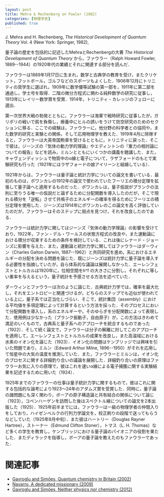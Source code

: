 ```yaml
---
layout: post
title: Mehra & Rechenberg on Fowler (1982)
categories: [物理学史]
published: true
---
```


J. Mehra and H. Rechenberg, _The Historical Development of Quantum Theory_ Vol. 4 (New York: Springer, 1982), 

量子論の歴史を包括的に記述したMehraとRechenbergの大著 _The Historical Development of Quantum Theory_ から，ファウラー（Ralph Howard Fowler, 1889--1944）の1920年代の業績とそれに関連する部分を読んだ．

ファウラーは1889年1月17日に生まれ，数学と古典学の教育を受け，またクリケット，フットボール，ゴルフなどのスポーツもよくした．1906年12月にトリニティの奨学生に選ばれ，1909年に数学優等試験の第一部を，1911年に第二部を通過し，学士号を取得．二階の微分方程式に関わる純粋数学の研究に従事し，1913年にレイリー数学賞を受賞．1914年，トリニティ・カレッジのフェローに選出．

第一次世界大戦の勃発とともに，ファウラーは海軍で戦時研究に従事したが，ガリポリの戦いで肩を負傷し，療養中にヒルの誘いをうけて防空研究のためのセクションに移る．ここでの経験は，ファウラーに，他分野の科学者との協同や，また数学的研究と実験との関係，そして応用物理学を教えた．1919年4月に除隊すると，ファウラーは大英帝国勲章を受けるとともに，トリニティに戻った．そこで彼は，ジーンズの『気体の動力学的理論』やエディントンの『重力の相対論についての報告』などを読み，ミルンとともにいくつかの講義を聴講した．また，キャヴェンディッシュで物質中のα線と電子について，ラザフォードのもとで実験研究も行った（1921年にはラザフォードの娘アイリーンと結婚している）．

1921年からは，ファウラーは量子論と統計力学についての論文を書いている．最初のものは，ポワンカレの1912年の論文で使われていたフーリエの積分定理を拡張して量子論へと適用するものだった．ポワンカレは，量子仮説がプランクの法則に至りうる唯一の仮説だと論ずるために分配関数を導入したのだが，そこで現れる積分を「逆転」させて共鳴子のエネルギーの確率を得るためにフーリエの積分定理を使用した．ジーンズは1914年にポワンカレのこの論文を高く評価していたのだが，ファウラーはそのステップに弱点を見つけ，それを改良したのである．

ファウラーは統計力学に関してはジーンズ『気体の動力学理論』の影響を受けており，1922年，ファン・デル・ワールスの状態方程式の改良や，また運動論における積分が収束するための条件を検討している．これは後にレナード・ジョーンズに影響を与えた．また，運動論と統計力学に関してはファウラーはダーウィン（Charles Galton Darwin, 1887--1962）と共同研究を進め，系におけるエネルギーの分配を決める問題を論じた．既にジーンズは統計力学に量子論を導入する必要性を指摘していたが，自ら体系的な議論は展開しなかった．エーレンフェストとトルカルは1920年に，位相空間をh^f の大きさに分割し，それぞれに等しい重率を与えるという，量子統計を予感させる方法を述べていた．

ダーウィンとファウラーは次のように論じた．古典統計力学では，確率を最大化し，それをエントロピーと関連づけるが，どちらのステップでも近似が使われている上に，量子系では正当化しづらい．そこで，統計集団（assembly）における平均値を多項定理によって計算するという方法を採った．そのプロセスにおいて分配関数を導入し，系のエネルギーや，そのゆらぎを分配関数によって表現した．使用例は少なかった（プランク振動子，自由原子）が，この方法はきわめて満足のいくもので，古典系と量子系へのアプローチを統合するものであった（1922）．そして続く論文で，ファウラーは分子の解離に対してこのアプローチを適用して，エーレンフェストとトルカルの成果を改良し，また高温域における水素のイオン化を論じた（1923）．イオン化の問題はケンブリッジでは興味を引いた問題であり，ミルン（Edward Arthur Milne, 1896--1950）がそれを応用して恒星中の大気の温度を推測していた．また，ファウラーとミルンは，イオン化のプロセスに関する詳細釣り合いの議論を展開した．詳細釣り合いの原理はファウラーお気に入りの原理で，彼はこれを速いα線による電子捕獲に関する実験結果を記述するために用いた（1924）．

1925年までのファウラーの仕事は量子統計力学に関するもので，彼はこれに関する包括的な論考により1923〜24年のアダムズ賞を受賞した．同時に，量子論の諸問題にも深く関わり，ボーアの原子構造論と共有結合の関係について論じ（1923），コペンハーゲンを訪問した後はスペクトル線についての論文を2本出版した（1925）．1925年前半までには，ファウラーは一級の物理学者の仲間入りをしており，ハイゼンベルクの行列力学論文を，校正刷りの段階で送ってもらうなどしていた（1925年8月中旬）．また彼はハートリー（Douglas Rayner Hartree），ストーナー（Edmund Clifton Stoner），トマス（L. H. Thomas）など多くの学生を教育し，ケンブリッジにおける量子論のパイオニアの役割を果たした．またディラックを指導し，ボーアの量子論を教えたのもファウラーであった．


# 関連記事

* [Gavroglu and Simões, Quantum chemistry in Britain (2002)](http://hinaba.org/mikro-und-makro/2017/06/09/03.html)
* [Navarro, A dedicated missionary (2009)](http://hinaba.org/mikro-und-makro/2017/06/14/01.html)
* [Gavroglu and Simões, Neither physics nor chemistry (2012)](http://hinaba.org/mikro-und-makro/2017/06/09/02.html)
